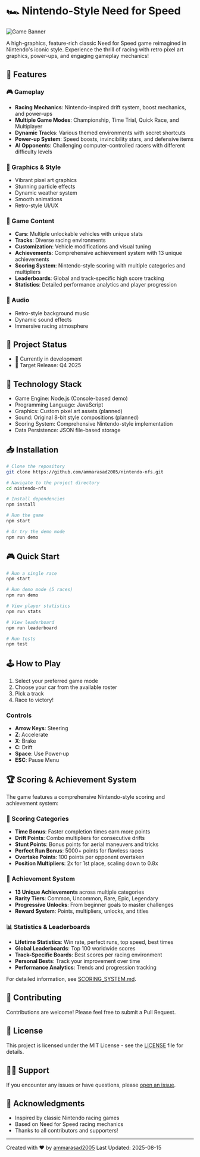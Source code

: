 # 🏎️ Nintendo-Style Need for Speed

![Game Banner](assets/images/banner.png)

A high-graphics, feature-rich classic Need for Speed game reimagined in Nintendo's iconic style. Experience the thrill of racing with retro pixel art graphics, power-ups, and engaging gameplay mechanics!

## 🌟 Features

### 🎮 Gameplay
- **Racing Mechanics**: Nintendo-inspired drift system, boost mechanics, and power-ups
- **Multiple Game Modes**: Championship, Time Trial, Quick Race, and Multiplayer
- **Dynamic Tracks**: Various themed environments with secret shortcuts
- **Power-up System**: Speed boosts, invincibility stars, and defensive items
- **AI Opponents**: Challenging computer-controlled racers with different difficulty levels

### 🎨 Graphics & Style
- Vibrant pixel art graphics
- Stunning particle effects
- Dynamic weather system
- Smooth animations
- Retro-style UI/UX

### 🏁 Game Content
- **Cars**: Multiple unlockable vehicles with unique stats
- **Tracks**: Diverse racing environments
- **Customization**: Vehicle modifications and visual tuning
- **Achievements**: Comprehensive achievement system with 13 unique achievements
- **Scoring System**: Nintendo-style scoring with multiple categories and multipliers
- **Leaderboards**: Global and track-specific high score tracking
- **Statistics**: Detailed performance analytics and player progression

### 🎵 Audio
- Retro-style background music
- Dynamic sound effects
- Immersive racing atmosphere

## 🎯 Project Status
- 🚧 Currently in development
- 📅 Target Release: Q4 2025

## 🔧 Technology Stack
- Game Engine: Node.js (Console-based demo)
- Programming Language: JavaScript
- Graphics: Custom pixel art assets (planned)
- Sound: Original 8-bit style compositions (planned)
- Scoring System: Comprehensive Nintendo-style implementation
- Data Persistence: JSON file-based storage

## 📥 Installation
```bash
# Clone the repository
git clone https://github.com/ammarasad2005/nintendo-nfs.git

# Navigate to the project directory
cd nintendo-nfs

# Install dependencies
npm install

# Run the game
npm start

# Or try the demo mode
npm run demo
```

## 🎮 Quick Start

```bash
# Run a single race
npm start

# Run demo mode (5 races)
npm run demo

# View player statistics
npm run stats

# View leaderboard
npm run leaderboard

# Run tests
npm test
```

## 🕹️ How to Play
1. Select your preferred game mode
2. Choose your car from the available roster
3. Pick a track
4. Race to victory!

### Controls
- **Arrow Keys**: Steering
- **Z**: Accelerate
- **X**: Brake
- **C**: Drift
- **Space**: Use Power-up
- **ESC**: Pause Menu

## 🏆 Scoring & Achievement System

The game features a comprehensive Nintendo-style scoring and achievement system:

### 🎯 Scoring Categories
- **Time Bonus**: Faster completion times earn more points
- **Drift Points**: Combo multipliers for consecutive drifts
- **Stunt Points**: Bonus points for aerial maneuvers and tricks
- **Perfect Run Bonus**: 5000+ points for flawless races
- **Overtake Points**: 100 points per opponent overtaken
- **Position Multipliers**: 2x for 1st place, scaling down to 0.8x

### 🏅 Achievement System
- **13 Unique Achievements** across multiple categories
- **Rarity Tiers**: Common, Uncommon, Rare, Epic, Legendary
- **Progressive Unlocks**: From beginner goals to master challenges
- **Reward System**: Points, multipliers, unlocks, and titles

### 📊 Statistics & Leaderboards
- **Lifetime Statistics**: Win rate, perfect runs, top speed, best times
- **Global Leaderboards**: Top 100 worldwide scores
- **Track-Specific Boards**: Best scores per racing environment
- **Personal Bests**: Track your improvement over time
- **Performance Analytics**: Trends and progression tracking

For detailed information, see [SCORING_SYSTEM.md](SCORING_SYSTEM.md).

## 🤝 Contributing
Contributions are welcome! Please feel free to submit a Pull Request.

## 📝 License
This project is licensed under the MIT License - see the [LICENSE](LICENSE) file for details.

## 🙋‍♂️ Support
If you encounter any issues or have questions, please [open an issue](https://github.com/ammarasad2005/nintendo-nfs/issues).

## 🌟 Acknowledgments
- Inspired by classic Nintendo racing games
- Based on Need for Speed racing mechanics
- Thanks to all contributors and supporters!

---
Created with ❤️ by [ammarasad2005](https://github.com/ammarasad2005)
Last Updated: 2025-08-15

